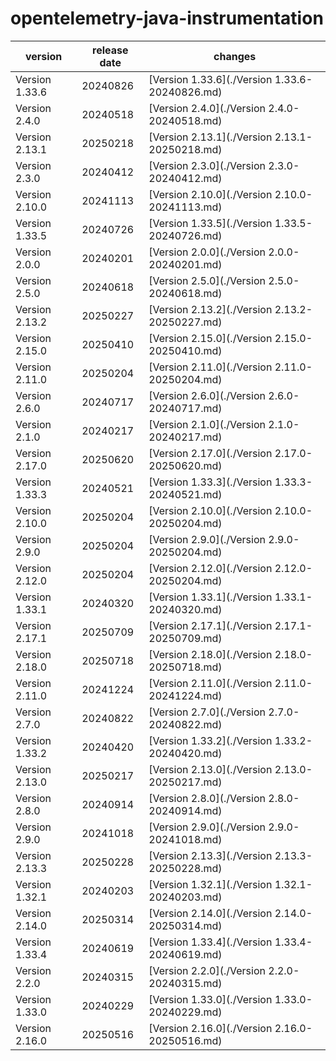 # opentelemetry-java-instrumentation	


|version|release date|changes|
|---|---|---|
|Version 1.33.6|20240826|[Version 1.33.6](./Version 1.33.6-20240826.md)|
|Version 2.4.0|20240518|[Version 2.4.0](./Version 2.4.0-20240518.md)|
|Version 2.13.1|20250218|[Version 2.13.1](./Version 2.13.1-20250218.md)|
|Version 2.3.0|20240412|[Version 2.3.0](./Version 2.3.0-20240412.md)|
|Version 2.10.0|20241113|[Version 2.10.0](./Version 2.10.0-20241113.md)|
|Version 1.33.5|20240726|[Version 1.33.5](./Version 1.33.5-20240726.md)|
|Version 2.0.0|20240201|[Version 2.0.0](./Version 2.0.0-20240201.md)|
|Version 2.5.0|20240618|[Version 2.5.0](./Version 2.5.0-20240618.md)|
|Version 2.13.2|20250227|[Version 2.13.2](./Version 2.13.2-20250227.md)|
|Version 2.15.0|20250410|[Version 2.15.0](./Version 2.15.0-20250410.md)|
|Version 2.11.0|20250204|[Version 2.11.0](./Version 2.11.0-20250204.md)|
|Version 2.6.0|20240717|[Version 2.6.0](./Version 2.6.0-20240717.md)|
|Version 2.1.0|20240217|[Version 2.1.0](./Version 2.1.0-20240217.md)|
|Version 2.17.0|20250620|[Version 2.17.0](./Version 2.17.0-20250620.md)|
|Version 1.33.3|20240521|[Version 1.33.3](./Version 1.33.3-20240521.md)|
|Version 2.10.0|20250204|[Version 2.10.0](./Version 2.10.0-20250204.md)|
|Version 2.9.0|20250204|[Version 2.9.0](./Version 2.9.0-20250204.md)|
|Version 2.12.0|20250204|[Version 2.12.0](./Version 2.12.0-20250204.md)|
|Version 1.33.1|20240320|[Version 1.33.1](./Version 1.33.1-20240320.md)|
|Version 2.17.1|20250709|[Version 2.17.1](./Version 2.17.1-20250709.md)|
|Version 2.18.0|20250718|[Version 2.18.0](./Version 2.18.0-20250718.md)|
|Version 2.11.0|20241224|[Version 2.11.0](./Version 2.11.0-20241224.md)|
|Version 2.7.0|20240822|[Version 2.7.0](./Version 2.7.0-20240822.md)|
|Version 1.33.2|20240420|[Version 1.33.2](./Version 1.33.2-20240420.md)|
|Version 2.13.0|20250217|[Version 2.13.0](./Version 2.13.0-20250217.md)|
|Version 2.8.0|20240914|[Version 2.8.0](./Version 2.8.0-20240914.md)|
|Version 2.9.0|20241018|[Version 2.9.0](./Version 2.9.0-20241018.md)|
|Version 2.13.3|20250228|[Version 2.13.3](./Version 2.13.3-20250228.md)|
|Version 1.32.1|20240203|[Version 1.32.1](./Version 1.32.1-20240203.md)|
|Version 2.14.0|20250314|[Version 2.14.0](./Version 2.14.0-20250314.md)|
|Version 1.33.4|20240619|[Version 1.33.4](./Version 1.33.4-20240619.md)|
|Version 2.2.0|20240315|[Version 2.2.0](./Version 2.2.0-20240315.md)|
|Version 1.33.0|20240229|[Version 1.33.0](./Version 1.33.0-20240229.md)|
|Version 2.16.0|20250516|[Version 2.16.0](./Version 2.16.0-20250516.md)|
